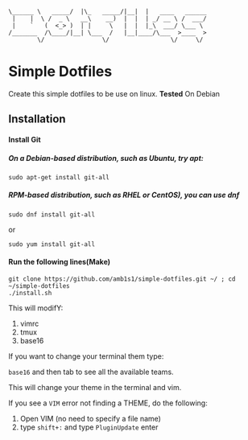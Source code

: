 
```
\______ \   _____/  |\_   _____/|__|  |   ____   ______
 |    |  \ /  _ \   __\    __)  |  |  | _/ __ \ /  ___/
 |    `   (  <_> )  | |     \   |  |  |_\  ___/ \___ \ 
/_______  /\____/|__| \___  /   |__|____/\___  >____  >
        \/                \/                 \/     \/
```

# Simple Dotfiles
Create this simple dotfiles to be use on linux.
**Tested** On Debian
## Installation
#### Install Git
##### On a Debian-based distribution, such as Ubuntu, try apt:
```
sudo apt-get install git-all
```

##### RPM-based distribution, such as RHEL or CentOS), you can use dnf
```
sudo dnf install git-all
```
or
```
sudo yum install git-all
```

#### Run the following lines(Make)
```
git clone https://github.com/amb1s1/simple-dotfiles.git ~/ ; cd ~/simple-dotfiles
./install.sh
```

This will modifY:
1. vimrc
2. tmux
3. base16

If you want to change your terminal them type:

`base16` and then tab to see all the available teams.


This will change your theme in the terminal and vim.

If you see a `VIM` error not finding a THEME, do the following:

1. Open VIM (no need to specify a file name)
2. type `shift+:` and type `PluginUpdate` enter


